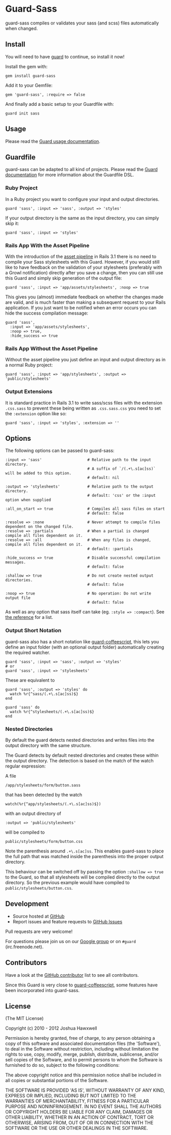 # Guard-Sass

guard-sass compiles or validates your sass (and scss) files automatically when
changed.


## Install

You will need to have [guard](http://github.com/guard/guard) to continue, so
install it now!

Install the gem with:

    gem install guard-sass

Add it to your Gemfile:

    gem 'guard-sass', :require => false

And finally add a basic setup to your Guardfile with:

    guard init sass


## Usage

Please read the [Guard usage documentation][gdoc].


## Guardfile

guard-sass can be adapted to all kind of projects. Please read the
[Guard documentation][gdoc] for more information about the Guardfile DSL.

### Ruby Project

In a Ruby project you want to configure your input and output directories.

    guard 'sass', :input => 'sass', :output => 'styles'

If your output directory is the same as the input directory, you can simply skip it:

    guard 'sass', :input => 'styles'

### Rails App With the Asset Pipeline

With the introduction of the [asset pipeline][rpipe] in Rails 3.1 there is no
need to compile your Sass stylesheets with this Guard. However, if you would
still like to have feedback on the validation of your stylesheets (preferably
with a Growl notification) directly after you save a change, then you can still
use this Guard and simply skip generation of the output file:

    guard 'sass', :input => 'app/assets/stylesheets', :noop => true

This gives you (almost) immediate feedback on whether the changes made are valid,
and is much faster than making a subsequent request to your Rails application.
If you just want to be notified when an error occurs you can hide the success
compilation message:

    guard 'sass',
      :input => 'app/assets/stylesheets',
      :noop => true,
      :hide_success => true

### Rails App Without the Asset Pipeline

Without the asset pipeline you just define an input and output directory as in
a normal Ruby project:

    guard 'sass', :input => 'app/stylesheets', :output => 'public/stylesheets'

### Output Extensions

It is standard practice in Rails 3.1 to write sass/scss files with the extension
`.css.sass` to prevent these being written as `.css.sass.css` you need to set
the `:extension` option like so:

    guard 'sass', :input => 'styles', :extension => ''


## Options

The following options can be passed to guard-sass:

    :input => 'sass'                    # Relative path to the input directory.
                                        # A suffix of `/(.+\.s[ac]ss)` will be added to this option.
                                        # default: nil

    :output => 'stylesheets'            # Relative path to the output directory.
                                        # default: 'css' or the :input option when supplied

    :all_on_start => true               # Compiles all sass files on start
                                        # default: false

    :resolve => :none                   # Never attempt to compile files dependent on the changed file.
    :resolve => :partials               # When a partial is changed compile all files dependent on it.
    :resolve => :all                    # When any files is changed, compile all files dependent on it.
                                        # default: :partials

    :hide_success => true               # Disable successful compilation messages.
                                        # default: false

    :shallow => true                    # Do not create nested output directories.
                                        # default: false

    :noop => true                       # No operation: Do not write output file
                                        # default: false

As well as any option that sass itself can take (eg. `:style => :compact`). See
[the reference](http://sass-lang.com/documentation/file.SASS_REFERENCE.html#options)
for a list.


### Output Short Notation

guard-sass also has a short notation like [guard-coffeescript][gcs], this lets
you define an input folder (with an optional output folder) automatically creating
the required watcher.

    guard 'sass', :input => 'sass', :output => 'styles'
    # or
    guard 'sass', :input => 'stylesheets'

These are equivalent to

    guard 'sass', :output => 'styles' do
      watch %r{^sass/(.+\.s[ac]ss)$}
    end

    guard 'sass' do
      watch %r{^stylesheets/(.+\.s[ac]ss)$}
    end

### Nested Directories

By default the guard detects nested directories and writes files into the output
directory with the same structure.

The Guard detects by default nested directories and creates these within the
output directory. The detection is based on the match of the watch regular expression:

A file

    /app/stylesheets/form/button.sass

that has been detected by the watch

    watch(%r{^app/stylesheets/(.+\.s[ac]ss)$})

with an output directory of

    :output => 'public/stylesheets'

will be compiled to

    public/stylesheets/form/button.css

Note the parenthesis around `.+\.s[ac]ss`. This enables guard-sass to place
the full path that was matched inside the parenthesis into the proper output directory.

This behaviour can be switched off by passing the option `:shallow => true` to the
Guard, so that all stylesheets will be compiled directly to the output directory.
So the previous example would have compiled to `public/stylesheets/button.css`.


## Development

- Source hosted at [GitHub](https://github.com/hawx/guard-sass)
- Report issues and feature requests to [GitHub Issues][issues]

Pull requests are very welcome!

For questions please join us on our [Google group][ggroup] or
on `#guard` (irc.freenode.net).


## Contributors

Have a look at the [GitHub contributor][contrib] list to see all contributors.

Since this Guard is very close to [guard-coffeescript][gcs], some features have been
incorporated into guard-sass.


## License

(The MIT License)

Copyright (c) 2010 - 2012 Joshua Hawxwell

Permission is hereby granted, free of charge, to any person obtaining
a copy of this software and associated documentation files (the
'Software'), to deal in the Software without restriction, including
without limitation the rights to use, copy, modify, merge, publish,
distribute, sublicense, and/or sell copies of the Software, and to
permit persons to whom the Software is furnished to do so, subject to
the following conditions:

The above copyright notice and this permission notice shall be
included in all copies or substantial portions of the Software.

THE SOFTWARE IS PROVIDED 'AS IS', WITHOUT WARRANTY OF ANY KIND,
EXPRESS OR IMPLIED, INCLUDING BUT NOT LIMITED TO THE WARRANTIES OF
MERCHANTABILITY, FITNESS FOR A PARTICULAR PURPOSE AND NONINFRINGEMENT.
IN NO EVENT SHALL THE AUTHORS OR COPYRIGHT HOLDERS BE LIABLE FOR ANY
CLAIM, DAMAGES OR OTHER LIABILITY, WHETHER IN AN ACTION OF CONTRACT,
TORT OR OTHERWISE, ARISING FROM, OUT OF OR IN CONNECTION WITH THE
SOFTWARE OR THE USE OR OTHER DEALINGS IN THE SOFTWARE.


[gcs]:     http://github.com/netzpirat/guard-coffeescript
[gdoc]:    http://github.com/guard/guard#readme
[rpipe]:   http://guides.rubyonrails.org/asset_pipeline.html
[issues]:  http://github.com/hawx/guard-sass/issues
[ggroup]:  http://groups.google.com/group/guard-dev
[contrib]: http://github.com/hawx/guard-sass/contributors
